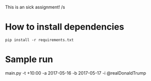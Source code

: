 This is an sick assignment! /s

# How to install dependencies

```
pip install -r requirements.txt
```

# Sample run
main.py -t +10:00 -a 2017-05-16 -b 2017-05-17 -i @realDonaldTrump
